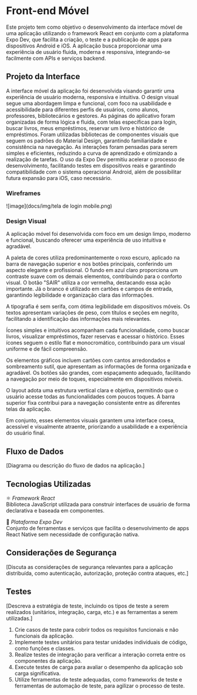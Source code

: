 # Front-end Móvel

Este projeto tem como objetivo o desenvolvimento da interface móvel de uma aplicação utilizando o framework React em conjunto com a plataforma Expo Dev, que facilita a criação, o teste e a publicação de apps para dispositivos Android e iOS. A aplicação busca proporcionar uma experiência de usuário fluida, moderna e responsiva, integrando-se facilmente com APIs e serviços backend.

## Projeto da Interface
A interface móvel da aplicação foi desenvolvida visando garantir uma experiência de usuário moderna, responsiva e intuitiva. O design visual segue uma abordagem limpa e funcional, com foco na usabilidade e acessibilidade para diferentes perfis de usuários, como alunos, professores, bibliotecários e gestores. As páginas do aplicativo foram organizadas de forma lógica e fluida, com telas específicas para login, buscar livros, meus empréstimos, reservar um livro e histórico de empréstimos. Foram utilizadas bibliotecas de componentes visuais que seguem os padrões do Material Design, garantindo familiaridade e consistência na navegação. As interações foram pensadas para serem simples e eficientes, reduzindo a curva de aprendizado e otimizando a realização de tarefas. O uso da Expo Dev permitiu acelerar o processo de desenvolvimento, facilitando testes em dispositivos reais e garantindo compatibilidade com o sistema operacional Android, além de possibilitar futura expansão para iOS, caso necessário.

### Wireframes

![image](docs/img/tela de login mobile.png)

### Design Visual

A aplicação móvel foi desenvolvida com foco em um design limpo, moderno e funcional, buscando oferecer uma experiência de uso intuitiva e agradável.

A paleta de cores utiliza predominantemente o roxo escuro, aplicado na barra de navegação superior e nos botões principais, conferindo um aspecto elegante e profissional. O fundo em azul claro proporciona um contraste suave com os demais elementos, contribuindo para o conforto visual. O botão "SAIR" utiliza a cor vermelha, destacando essa ação importante. Já o branco é utilizado em cartões e campos de entrada, garantindo legibilidade e organização clara das informações.

A tipografia é sem serifa, com ótima legibilidade em dispositivos móveis. Os textos apresentam variações de peso, com títulos e seções em negrito, facilitando a identificação das informações mais relevantes.

Ícones simples e intuitivos acompanham cada funcionalidade, como buscar livros, visualizar empréstimos, fazer reservas e acessar o histórico. Esses ícones seguem o estilo flat e monocromático, contribuindo para um visual uniforme e de fácil compreensão.

Os elementos gráficos incluem cartões com cantos arredondados e sombreamento sutil, que apresentam as informações de forma organizada e agradável. Os botões são grandes, com espaçamento adequado, facilitando a navegação por meio de toques, especialmente em dispositivos móveis.

O layout adota uma estrutura vertical clara e objetiva, permitindo que o usuário acesse todas as funcionalidades com poucos toques. A barra superior fixa contribui para a navegação consistente entre as diferentes telas da aplicação.

Em conjunto, esses elementos visuais garantem uma interface coesa, acessível e visualmente atraente, priorizando a usabilidade e a experiência do usuário final.

## Fluxo de Dados

[Diagrama ou descrição do fluxo de dados na aplicação.]

## Tecnologias Utilizadas

⚛️ *Framework React*  
Biblioteca JavaScript utilizada para construir interfaces de usuário de forma declarativa e baseada em componentes.

📱 *Plataforma Expo Dev*  
Conjunto de ferramentas e serviços que facilita o desenvolvimento de apps React Native sem necessidade de configuração nativa.

## Considerações de Segurança

[Discuta as considerações de segurança relevantes para a aplicação distribuída, como autenticação, autorização, proteção contra ataques, etc.]

## Testes

[Descreva a estratégia de teste, incluindo os tipos de teste a serem realizados (unitários, integração, carga, etc.) e as ferramentas a serem utilizadas.]

1. Crie casos de teste para cobrir todos os requisitos funcionais e não funcionais da aplicação.
2. Implemente testes unitários para testar unidades individuais de código, como funções e classes.
3. Realize testes de integração para verificar a interação correta entre os componentes da aplicação.
4. Execute testes de carga para avaliar o desempenho da aplicação sob carga significativa.
5. Utilize ferramentas de teste adequadas, como frameworks de teste e ferramentas de automação de teste, para agilizar o processo de teste.

